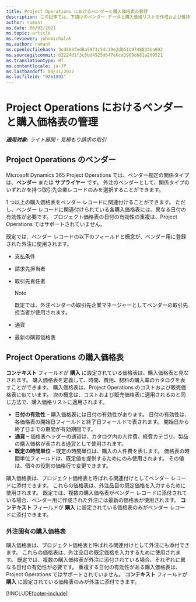 ```yaml
---
title: Project Operations におけるベンダーと購入価格表の管理
description: この記事では、下請けのベンダー データと購入価格リストを作成および維持するのに役立つ情報を提供します。
author: rumant
ms.date: 08/02/2021
ms.topic: article
ms.reviewer: johnmichalak
ms.author: rumant
ms.openlocfilehash: 3cd883fed8a59f1c54c39e2d051b9748833ba692
ms.sourcegitcommit: b2224d1f3c0bd4925d647e6ca3960db81a209521
ms.translationtype: HT
ms.contentlocale: ja-JP
ms.lasthandoff: 08/11/2022
ms.locfileid: "9261893"
---
```

# <a name="vendor-and-purchase-price-list-management-in-project-operations"></a>Project Operations におけるベンダーと購入価格表の管理


_**適用対象:** ライト展開 - 見積もり請求の取引_

## <a name="vendors-in-project-operations"></a>Project Operations のベンダー

Microsoft Dynamics 365 Project Operations では、ベンダー勘定の関係タイプは、**ベンダー** または **サプライヤー** です。 外注のベンダーとして、関係タイプのいずれかを持つ取引先企業レコードのみを選択することができます。

1 つ以上の購入価格表をベンダー レコードに関連付けることができます。 ただし、ベンダー レコードに関連付けられている各購入価格表には、異なる日付の有効性が必要です。 プロジェクト価格表の日付の有効性の重複は、Project Operations ではサポートされていません。

既定では、ベンダー レコードの以下のフィールドと概念が、ベンダー用に登録された外注に使用されます。

- 支払条件
- 請求先担当者
- 取引先責任者

    > [!NOTE]
    > 既定では、外注ベンダーの取引先企業マネージャーとしてベンダーの取引先担当者が使用されます。

- 通貨
- 最新の購買価格表

## <a name="purchase-price-lists-in-project-operations"></a>Project Operations の購入価格表

**コンテキスト** フィールドが **購入** に設定されている価格表は、購入価格表と見なされます。 購入価格表を定義して、時間、費用、材料の購入率のカタログを表すことができます。 購入価格表は、Project Operations のコストおよび販売価格表に似ています。 次の概念は、コストおよび販売価格表に適用されるのと同じ方法で、購入価格リストに適用されます。

- **日付の有効性** – 購入価格表には日付の有効性があります。 日付の有効性は、各価格表の開始日フィールドと終了日フィールドで表されます。 開始日から終了日までの期間が有効期間です。
- **通貨** – 価格表ヘッダーの通貨は、カタログ内の人件費、経費カテゴリ、製品の購入価格が表される通貨として使用されます。
- **既定の時間単位** – 既定の時間単位は、購入の人件費を表します。 価格表の時間単位フィールドは、既定値を提供するためにのみ使用されます。 その値は、個々の役割の価格行で変更できます。

購入価格表は、プロジェクト価格表と呼ばれる関連付けとしてベンダー レコードに添付できます。 これらの価格表は、外注品目の既定価格を入力するために使用されます。 既定では、複数の購入価格表がベンダー レコードに添付されている場合、ベンダー用に作成された外注には最新の価格表が使用されます。 **コンテキスト** フィールドが **購入** に設定されている価格表のみがベンダー レコードに添付できます。

### <a name="subcontract-specific-purchase-price-lists"></a>外注固有の購入価格表

購入価格表は、プロジェクト価格表と呼ばれる関連付けとして外注にも添付できます。 これらの価格表は、外注品目の既定価格を入力するために使用されます。 既定では、複数の購入価格表が外注に添付されている場合、それぞれに異なる日付の有効性が必要です。 重複する日付の有効性がある購入価格表は、Project Operations ではサポートされていません。 **コンテキスト** フィールドが **購入** に設定されている価格表のみが外注に添付できます。

[!INCLUDE[footer-include](../../includes/footer-banner.md)]
